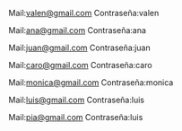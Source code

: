 
Mail:valen@gmail.com
Contraseña:valen

Mail:ana@gmail.com
Contraseña:ana

Mail:juan@gmail.com
Contraseña:juan

Mail:caro@gmail.com
Contraseña:caro

Mail:monica@gmail.com
Contraseña:monica

Mail:luis@gmail.com
Contraseña:luis

Mail:pia@gmail.com
Contraseña:luis


